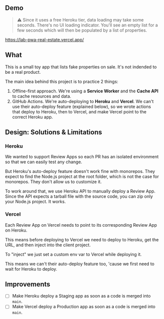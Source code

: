 ## Demo

> ⚠️ Since it uses a free Heroku tier, data loading may take some seconds. There's no UI loading indicator. You'll see an empty list for a few seconds which will then be populated by a list of properties.

https://lab-pwa-real-estate.vercel.app/

## What

This is a small toy app that lists fake properties on sale. It's not indended to be a real product.

The main idea behind this project is to practice 2 things:

1. Offline-first approach. We're using a **Service Worker** and the **Cache API** to cache resources and data.
2. GitHub Actions. We're auto-deploying to **Heroku** and **Vercel**. We can't use their auto-deploy feature (explained below), so we wrote actions that deploy to Heroku, then to Vercel, and make Vercel point to the correct Heroku app.

## Design: Solutions & Limitations

### Heroku

We wanted to support Review Apps so each PR has an isolated environment so that we can easily test any change.

But Heroku's auto-deploy feature doesn't work fine with monorepos. They expect to find the Node.js project at the root folder, which is not the case for monorepos. They don't allow us to customize it.

To work around that, we use Heroku API to manually deploy a Review App. Since the API expects a tarball file with the source code, you can zip only your Node.js project. It works.

### Vercel

Each Review App on Vercel needs to point to its corresponding Review App on Heroku.

This means before deploying to Vercel we need to deploy to Heroku, get the URL, and then inject into the client project.

To "inject" we just set a custom env var to Vercel while deploying it.

This means we can't their auto-deploy feature too, 'cause we first need to wait for Heroku to deploy.

## Improvements

- [ ] Make Heroku deploy a Staging app as soon as a code is merged into `main`.
- [ ] Make Vercel deploy a Production app as soon as a code is merged into `main`.
